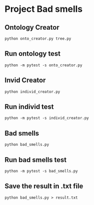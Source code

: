# Project Bad smells

## Ontology Creator
`python onto_creator.py tree.py`

## Run ontology test
`python -m pytest -s onto_creator.py`

## Invid Creator
`python individ_creator.py`

## Run individ test
`python -m pytest -s individ_creator.py`

## Bad smells 
`python bad_smells.py`

## Run bad smells test
`python -m pytest -s bad_smells.py`

## Save the result in .txt file
`python bad_smells.py > result.txt`